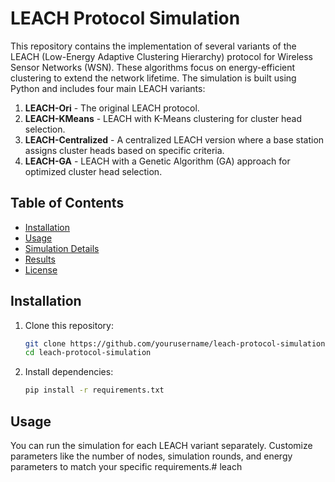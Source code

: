 # LEACH Protocol Simulation

This repository contains the implementation of several variants of the LEACH (Low-Energy Adaptive Clustering Hierarchy) protocol for Wireless Sensor Networks (WSN). These algorithms focus on energy-efficient clustering to extend the network lifetime. The simulation is built using Python and includes four main LEACH variants:

1. **LEACH-Ori** - The original LEACH protocol.
2. **LEACH-KMeans** - LEACH with K-Means clustering for cluster head selection.
3. **LEACH-Centralized** - A centralized LEACH version where a base station assigns cluster heads based on specific criteria.
4. **LEACH-GA** - LEACH with a Genetic Algorithm (GA) approach for optimized cluster head selection.

## Table of Contents
- [Installation](#installation)
- [Usage](#usage)
- [Simulation Details](#simulation-details)
- [Results](#results)
- [License](#license)

## Installation

1. Clone this repository:
   ```bash
   git clone https://github.com/yourusername/leach-protocol-simulation.git
   cd leach-protocol-simulation

2. Install dependencies:
   ```bash
   pip install -r requirements.txt

## Usage
You can run the simulation for each LEACH variant separately. Customize parameters like the number of nodes, simulation rounds, and energy parameters to match your specific requirements.# leach
